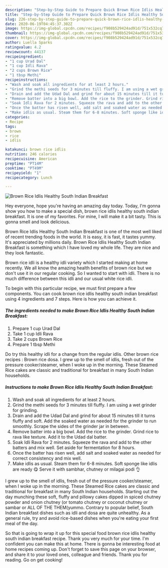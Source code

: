 ```yaml
---
description: "Step-by-Step Guide to Prepare Quick Brown Rice Idlis Healthy South Indian Breakfast"
title: "Step-by-Step Guide to Prepare Quick Brown Rice Idlis Healthy South Indian Breakfast"
slug: 226-step-by-step-guide-to-prepare-quick-brown-rice-idlis-healthy-south-indian-breakfast
date: 2020-06-19T04:45:37.302Z
image: https://img-global.cpcdn.com/recipes/f908b529424ad91d/751x532cq70/brown-rice-idlis-healthy-south-indian-breakfast-recipe-main-photo.jpg
thumbnail: https://img-global.cpcdn.com/recipes/f908b529424ad91d/751x532cq70/brown-rice-idlis-healthy-south-indian-breakfast-recipe-main-photo.jpg
cover: https://img-global.cpcdn.com/recipes/f908b529424ad91d/751x532cq70/brown-rice-idlis-healthy-south-indian-breakfast-recipe-main-photo.jpg
author: Luella Sparks
ratingvalue: 4.2
reviewcount: 44137
recipeingredient:
- "1 cup Urad Dal"
- "1 cup Idli Rava"
- "2 cups Brown Rice"
- "1 tbsp Methi"
recipeinstructions:
- "Wash and soak all ingredients for at least 2 hours."
- "Grind the methi seeds for 3 minutes till fluffy. I am using a wet grinder for grinding."
- "Drain and add the Udad Dal and grind for about 15 minutes till it turns fluffy and soft. Add the soaked water as needed for the grinder to run smoothly. Scrape the sides of the grinder jar in between."
- "Remove batter into a big bowl. Add the rice to the grinder. Grind rice to rava like texture. Add it to the Udad dal batter."
- "Soak Idli Rava for 2 minutes. Squeeze the rava and add to the other batters and mix well. Set aside for fermentation for 8 hours."
- "Once the batter has risen well, add salt and soaked water as needed for correct consistency and mix well."
- "Make idlis as usual. Steam them for 6-8 minutes. Soft sponge like idlis are ready 😋 Serve it with sambhar, chutney or milagai podi 👌"
categories:
- Recipe
tags:
- brown
- rice
- idlis

katakunci: brown rice idlis 
nutrition: 246 calories
recipecuisine: American
preptime: "PT14M"
cooktime: "PT49M"
recipeyield: "1"
recipecategory: Lunch

---
```



![Brown Rice Idlis Healthy South Indian Breakfast](https://img-global.cpcdn.com/recipes/f908b529424ad91d/751x532cq70/brown-rice-idlis-healthy-south-indian-breakfast-recipe-main-photo.jpg)

Hey everyone, hope you're having an amazing day today. Today, I'm gonna show you how to make a special dish, brown rice idlis healthy south indian breakfast. It is one of my favorites. For mine, I will make it a bit tasty. This is gonna smell and look delicious.

Brown Rice Idlis Healthy South Indian Breakfast is one of the most well liked of recent trending foods in the world. It is easy, it is fast, it tastes yummy. It's appreciated by millions daily. Brown Rice Idlis Healthy South Indian Breakfast is something which I have loved my whole life. They are nice and they look fantastic.

Brown rice idli is a healthy idli variety which I started making at home recently. We all know the amazing health benefits of brown rice but we don&#39;t use it in our regular cooking. So I wanted to start with idli. There is no much difference between this idli and our usual white rice idli.


To begin with this particular recipe, we must first prepare a few components. You can cook brown rice idlis healthy south indian breakfast using 4 ingredients and 7 steps. Here is how you can achieve it.

<!--inarticleads1-->

##### The ingredients needed to make Brown Rice Idlis Healthy South Indian Breakfast:

1. Prepare 1 cup Urad Dal
1. Take 1 cup Idli Rava
1. Take 2 cups Brown Rice
1. Prepare 1 tbsp Methi


Do try this healthy idli for a change from the regular idlis. Other brown rice recipes : Brown rice dosa. I grew up to the smell of idlis, fresh out of the pressure cooker/steamer, when I woke up in the morning. These Steamed Rice cakes are classic and traditional for breakfast in many South Indian households. 

<!--inarticleads2-->

##### Instructions to make Brown Rice Idlis Healthy South Indian Breakfast:

1. Wash and soak all ingredients for at least 2 hours.
1. Grind the methi seeds for 3 minutes till fluffy. I am using a wet grinder for grinding.
1. Drain and add the Udad Dal and grind for about 15 minutes till it turns fluffy and soft. Add the soaked water as needed for the grinder to run smoothly. Scrape the sides of the grinder jar in between.
1. Remove batter into a big bowl. Add the rice to the grinder. Grind rice to rava like texture. Add it to the Udad dal batter.
1. Soak Idli Rava for 2 minutes. Squeeze the rava and add to the other batters and mix well. Set aside for fermentation for 8 hours.
1. Once the batter has risen well, add salt and soaked water as needed for correct consistency and mix well.
1. Make idlis as usual. Steam them for 6-8 minutes. Soft sponge like idlis are ready 😋 Serve it with sambhar, chutney or milagai podi 👌


I grew up to the smell of idlis, fresh out of the pressure cooker/steamer, when I woke up in the morning. These Steamed Rice cakes are classic and traditional for breakfast in many South Indian households. Starting out the day munching these soft, fluffy and pillowy cakes dipped in spiced chutney powder and onion chutney (or tomato chutney or coconut chutney or sambar or ALL OF THE THEM(yummo. Contrary to popular belief, South Indian breakfast dishes such as idli and dosa are quite unhealthy. As a general rule, try and avoid rice-based dishes when you&#39;re eating your first meal of the day. 

So that is going to wrap it up for this special food brown rice idlis healthy south indian breakfast recipe. Thank you very much for your time. I'm confident you can make this at home. There is gonna be interesting food at home recipes coming up. Don't forget to save this page on your browser, and share it to your loved ones, colleague and friends. Thank you for reading. Go on get cooking!
